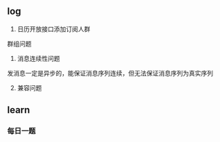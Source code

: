 ## log

1. 日历开放接口添加订阅人群



群组问题

1. 消息连续性问题

发消息一定是异步的，能保证消息序列连续，但无法保证消息序列为真实序列

2. 兼容问题



## learn

### 每日一题



